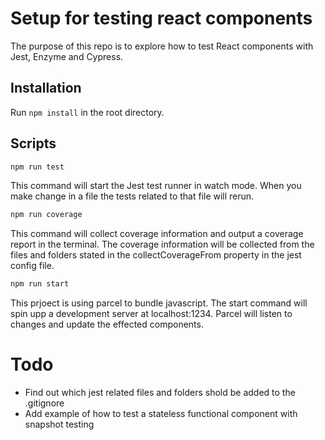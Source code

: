 # Setup for testing react components

The purpose of this repo is to explore how to test React components with Jest, Enzyme and Cypress.

## Installation
Run `npm install` in the root directory.

## Scripts

```bash
npm run test
```
This command will start the Jest test runner in watch mode. When you make change in a file the tests related to that file will rerun.


```bash
npm run coverage
```
This command will collect coverage information and output a coverage report in the terminal. The coverage information will be collected from the files and folders stated in the collectCoverageFrom property in the jest config file.


```bash
npm run start
```
This prjoect is using parcel to bundle javascript. The start command will spin upp a development server at localhost:1234. Parcel will listen to changes and update the effected components.

# Todo
* Find out which jest related files and folders shold be added to the .gitignore
* Add example of how to test a stateless functional component with snapshot testing